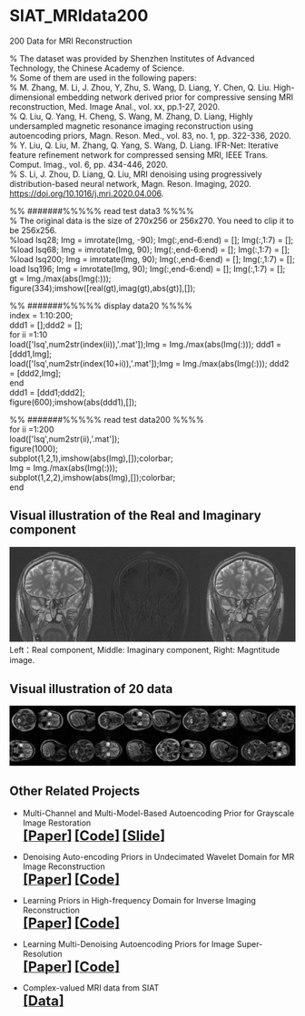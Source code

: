 # SIAT_MRIdata200
200 Data for MRI Reconstruction  

% The dataset was provided by Shenzhen Institutes of Advanced Technology, the Chinese Academy of Science.     
% Some of them are used in the following papers:    
% M. Zhang, M. Li, J. Zhou, Y, Zhu, S. Wang, D. Liang, Y. Chen, Q. Liu. High-dimensional embedding network derived prior for compressive sensing MRI reconstruction, Med. Image Anal., vol. xx, pp.1-27, 2020.    
% Q. Liu, Q. Yang, H. Cheng, S. Wang, M. Zhang, D. Liang, Highly undersampled magnetic resonance imaging reconstruction using autoencoding priors, Magn. Reson. Med., vol. 83, no. 1, pp. 322-336, 2020.    
% Y. Liu, Q. Liu, M. Zhang, Q. Yang, S. Wang, D. Liang. IFR-Net: Iterative feature refinement network for compressed sensing MRI, IEEE Trans. Comput. Imag., vol. 6, pp. 434-446, 2020.    
% S. Li, J. Zhou, D. Liang, Q. Liu, MRI denoising using progressively distribution-based neural network, Magn. Reson. Imaging, 2020. https://doi.org/10.1016/j.mri.2020.04.006.    


%% #######%%%%% read test data3 %%%%    
% The original data is the size of 270x256 or 256x270. You need to clip it to be 256x256.      
%load lsq28; Img = imrotate(Img, -90); Img(:,end-6:end) = []; Img(:,1:7) = [];    
%load lsq68;  Img = imrotate(Img, 90); Img(:,end-6:end) = []; Img(:,1:7) = [];    
%load lsq200;  Img = imrotate(Img, 90); Img(:,end-6:end) = []; Img(:,1:7) = [];   
load lsq196; Img = imrotate(Img, 90); Img(:,end-6:end) = []; Img(:,1:7) = [];    
gt = Img./max(abs(Img(:)));    
figure(334);imshow([real(gt),imag(gt),abs(gt)],[]);    
    
    
%% #######%%%%% display data20 %%%%     
index = 1:10:200;    
ddd1 = [];ddd2 = [];        
for ii =1:10        
    load(['lsq',num2str(index(ii)),'.mat']);Img = Img./max(abs(Img(:))); ddd1 = [ddd1,Img];        
    load(['lsq',num2str(index(10+ii)),'.mat']);Img = Img./max(abs(Img(:))); ddd2 = [ddd2,Img];         
end        
ddd1 = [ddd1;ddd2];       
figure(600);imshow(abs(ddd1),[]);     
     
          
%% #######%%%%% read test data200 %%%%    
for ii =1:200      
    load(['lsq',num2str(ii),'.mat']);    
    figure(1000);     
    subplot(1,2,1),imshow(abs(Img),[]);colorbar;    
    Img = Img./max(abs(Img(:)));    
    subplot(1,2,2),imshow(abs(Img),[]);colorbar;    
 end    
 
 
## Visual illustration of the Real and Imaginary component
![](./real_imag_abs.png)  
Left：Real component, Middle: Imaginary component, Right: Magntitude image.   

## Visual illustration of 20 data
![](./display20.png)  

 

## Other Related Projects
  * Multi-Channel and Multi-Model-Based Autoencoding Prior for Grayscale Image Restoration  
[<font size=5>**[Paper]**</font>](https://ieeexplore.ieee.org/stamp/stamp.jsp?tp=&arnumber=8782831)   [<font size=5>**[Code]**</font>](https://github.com/yqx7150/MEDAEP)   [<font size=5>**[Slide]**</font>](https://github.com/yqx7150/EDAEPRec/tree/master/Slide)

  * Denoising Auto-encoding Priors in Undecimated Wavelet Domain for MR Image Reconstruction  
 [<font size=5>**[Paper]**</font>](https://arxiv.org/ftp/arxiv/papers/1909/1909.01108.pdf)   [<font size=5>**[Code]**</font>](https://github.com/yqx7150/WDAEPRec)

  * Learning Priors in High-frequency Domain for Inverse Imaging Reconstruction  
[<font size=5>**[Paper]**</font>](https://arxiv.org/ftp/arxiv/papers/1910/1910.11148.pdf)   [<font size=5>**[Code]**</font>](https://github.com/yqx7150/HFDAEP)

  * Learning Multi-Denoising Autoencoding Priors for Image Super-Resolution  
[<font size=5>**[Paper]**</font>](https://www.sciencedirect.com/science/article/pii/S1047320318302700)   [<font size=5>**[Code]**</font>](https://github.com/yqx7150/MDAEP-SR)

  * Complex-valued MRI data from SIAT  
[<font size=5>**[Data]**</font>](https://github.com/yqx7150/EDAEPRec/tree/master/test_data_31)

 
 
 
   
   








